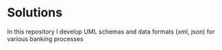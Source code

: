# Solutions
In this repository I develop UML schemas and data formats (xml, json) for various banking processes
